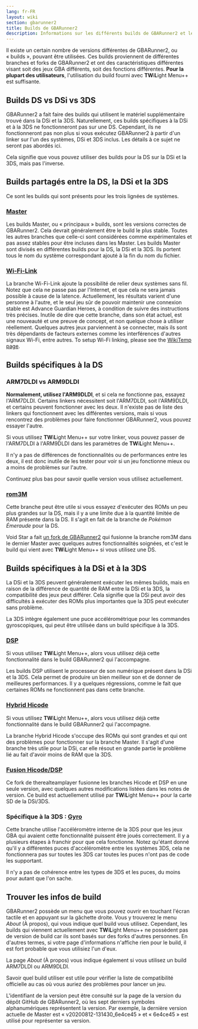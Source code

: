 ```yaml
---
lang: fr-FR
layout: wiki
section: gbarunner2
title: Builds de GBARunner2
description: Informations sur les différents builds de GBARunner2 et leurs utilisations
---
```



Il existe un certain nombre de versions différentes de GBARunner2, ou « builds », pouvant être utilisées. Ces builds proviennent de différentes branches et forks de GBARunner2 et ont des caractéristiques différentes visant soit des jeux GBA différents, soit des fonctions différentes. **Pour la plupart des utilisateurs**, l'utilisation du build fourni avec **TW**i**L**ight Menu++ est suffisante.

## Builds DS vs DSi vs 3DS

GBARunner2 a fait faire des builds qui utilisent le matériel supplémentaire trouvé dans la DSi et la 3DS. Naturellement, ces builds spécifiques à la DSi et à la 3DS ne fonctionneront pas sur une DS. Cependant, ils ne fonctionneront pas non plus si vous exécutez GBARunner2 à partir d'un linker sur l'un des systèmes, DSi et 3DS inclus. Les détails à ce sujet ne seront pas abordés ici.

Cela signifie que vous pouvez utiliser des builds pour la DS sur la DSi et la 3DS, mais pas l'inverse.

## Builds partagés entre la DS, la DSi et la 3DS

Ce sont les builds qui sont présents pour les trois lignées de systèmes.

### [Master](https://github.com/Gericom/GBARunner2/releases)

Les builds Master, ou « principaux » builds, sont les versions correctes de GBARunner2. Cela devrait généralement être le build le plus stable. Toutes les autres branches que celle-ci sont considérées comme expérimentales et pas assez stables pour être incluses dans les Master. Les builds Master sont divisés en différentes builds pour la DS, la DSi et la 3DS. Ils portent tous le nom du système correspondant ajouté à la fin du nom du fichier.

### [Wi-Fi-Link](https://github.com/Gericom/GBARunner2/releases/tag/v20200217-194452_0b8bbe3)

La branche Wi-Fi-Link ajoute la possibilité de relier deux systèmes sans fil. Notez que cela ne passe pas par l'Internet, et que cela ne sera jamais possible à cause de la latence. Actuellement, les résultats varient d'une personne à l'autre, et le seul jeu sûr de pouvoir maintenir une connexion stable est Advance Guardian Heroes, à condition de suivre des instructions très précises. Inutile de dire que cette branche, dans son état actuel, est une nouveauté et une preuve de concept, et non quelque chose à utiliser réellement. Quelques autres jeux parviennent à se connecter, mais ils sont très dépendants de facteurs externes comme les interférences d'autres signaux Wi-Fi, entre autres. To setup Wi-Fi linking, please see the [WikiTemp page](https://wiki.gbatemp.net/wiki/GBARunner2/Link).

## Builds spécifiques à la DS

### ARM7DLDI vs ARM9DLDI

**Normalement, utilisez l'ARM9DLDI**, et si cela ne fonctionne pas, essayez l'ARM7DLDI. Certains linkers nécessitent soit l'ARM7DLDI, soit l'ARM9DLDI, et certains peuvent fonctionner avec les deux. Il n'existe pas de liste des linkers qui fonctionnent avec les différentes versions, mais si vous rencontrez des problèmes pour faire fonctionner GBARunner2, vous pouvez essayer l'autre.

Si vous utilisez **TW**i**L**ight Menu++ sur votre linker, vous pouvez passer de l'ARM7DLDI à l'ARM9DLDI dans les paramètres de **TW**i**L**ight Menu++.

Il n'y a pas de différences de fonctionnalités ou de performances entre les deux, il est donc inutile de les tester pour voir si un jeu fonctionne mieux ou a moins de problèmes sur l'autre.

Continuez plus bas pour savoir quelle version vous utilisez actuellement.

### [rom3M](https://github.com/Gericom/GBARunner2/releases/tag/v20190911-201047_371815e)

Cette branche peut être utile si vous essayez d'exécuter des ROMs un peu plus grandes sur la DS, mais il y a une limite due à la quantité limitée de RAM présente dans la DS. Il s'agit en fait de la branche de *Pokémon Émeraude* pour la DS.

Void Star a fait [un fork de GBARunner2](https://github.com/unresolvedsymbol/GBARunner2-DSL-Enhanced/releases) qui fusionne la branche rom3M dans le dernier Master avec quelques autres fonctionnalités soignées, et c'est le build qui vient avec **TW**i**L**ight Menu++ si vous utilisez une DS.

## Builds spécifiques à la DSi et à la 3DS

La DSi et la 3DS peuvent généralement exécuter les mêmes builds, mais en raison de la différence de quantité de RAM entre la DSi et la 3DS, la compatibilité des jeux peut différer. Cela signifie que la DSi peut avoir des difficultés à exécuter des ROMs plus importantes que la 3DS peut exécuter sans problème.

La 3DS intègre également une puce accélérométrique pour les commandes gyroscopiques, qui peut être utilisée dans un build spécifique à la 3DS.

### [DSP](https://github.com/Gericom/GBARunner2/releases/tag/v20200809-113646_551ae99_dsp-audio)

Si vous utilisez **TW**i**L**ight Menu++, alors vous utilisez déjà cette fonctionnalité dans le build GBARunner2 qui l'accompagne.

Les builds DSP utilisent le processeur de son numérique présent dans la DSi et la 3DS. Cela permet de produire un bien meilleur son et de donner de meilleures performances. Il y a quelques régressions, comme le fait que certaines ROMs ne fonctionnent pas dans cette branche.

### [Hybrid Hicode](https://github.com/Gericom/GBARunner2/releases/tag/v20200812-130512_d5dc8d8)

Si vous utilisez **TW**i**L**ight Menu++, alors vous utilisez déjà cette fonctionnalité dans le build GBARunner2 qui l'accompagne.

La branche Hybrid Hicode s'occupe des ROMs qui sont grandes et qui ont des problèmes pour fonctionner sur la branche Master. Il s'agit d'une branche très utile pour la DSi, car elle résout en grande partie le problème lié au fait d'avoir moins de RAM que la 3DS.

### [Fusion Hicode/DSP](https://github.com/therealteamplayer/GBARunner2/releases/tag/v20210911-merges-and-tweaks)

Ce fork de therealteamplayer fusionne les branches Hicode et DSP en une seule version, avec quelques autres modifications listées dans les notes de version. Ce build est actuellement utilisé par **TW**i**L**ight Menu++ pour la carte SD de la DSi/3DS.

### Spécifique à la 3DS : [Gyro](https://github.com/Gericom/GBARunner2/releases/tag/v20191228-021638_ee7f6a0)

Cette branche utilise l'accéléromètre interne de la 3DS pour que les jeux GBA qui avaient cette fonctionnalité puissent être joués correctement. Il y a plusieurs étapes à franchir pour que cela fonctionne. Notez qu'étant donné qu'il y a différentes puces d'accéléromètre entre les systèmes 3DS, cela ne fonctionnera pas sur toutes les 3DS car toutes les puces n'ont pas de code les supportant.

Il n'y a pas de cohérence entre les types de 3DS et les puces, du moins pour autant que l'on sache.

## Trouver les infos de build

GBARunner2 possède un menu que vous pouvez ouvrir en touchant l'écran tactile et en appuyant sur la gâchette droite. Vous y trouverez le menu *About* (À propos), qui vous indique quel build vous utilisez. Cependant, les builds qui viennent actuellement avec **TW**i**L**ight Menu++ ne possèdent pas de version de build car ils sont basés sur des forks d'autres personnes. En d'autres termes, si votre page d'informations n'affiche rien pour le build, il est fort probable que vous utilisiez l'un d'eux.

La page *About* (À propos) vous indique également si vous utilisez un build ARM7DLDI ou ARM9DLDI.

Savoir quel build utiliser est utile pour vérifier la liste de compatibilité officielle au cas où vous auriez des problèmes pour lancer un jeu.

L'identifiant de la version peut être consulté sur la page de la version du dépôt GitHub de GBARunner2, où les sept derniers symboles alphanumériques représentent la version. Par exemple, la dernière version actuelle de Master est « v20200812-131430_6e4ce45 » et « 6e4ce45 » est utilisé pour représenter sa version.
